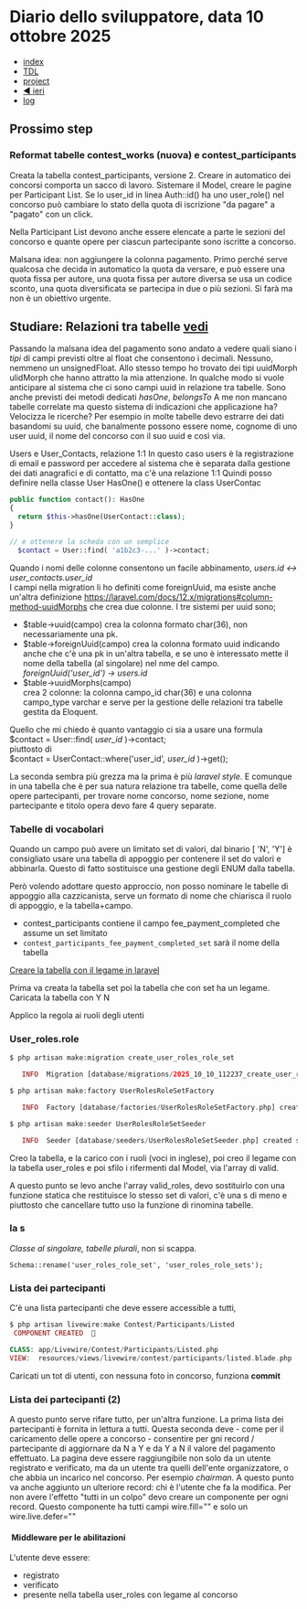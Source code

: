 # Diario dello sviluppatore, data 10 ottobre 2025

* [index](../index.md)
* [TDL](../TDL.md)
* [project](https://github.com/users/mrai64/projects/1)
* [◀️ ieri](./2025-10-09_IT.md)
* [log](/storage/logs/laravel.log)

## Prossimo step

### Reformat tabelle contest_works (nuova) e contest_participants

Creata la tabella contest_participants, versione 2. Creare in automatico dei
concorsi comporta un sacco di lavoro. Sistemare il Model, creare le pagine per Participant List.
Se lo user_id in linea Auth::id() ha uno user_role() nel concorso può
cambiare lo stato della quota di iscrizione "da pagare" a "pagato" con un click.

Nella Participant List devono anche essere elencate a parte le sezioni del concorso
e quante opere per ciascun partecipante sono iscritte a concorso.

Malsana idea: non aggiungere la colonna pagamento. Primo perché serve qualcosa che
decida in automatico la quota da versare, e può essere una quota fissa per autore,
una quota fissa per autore diversa se usa un codice sconto, una quota diversificata
se partecipa in due o più sezioni. Si farà ma non è un obiettivo urgente.

## Studiare: Relazioni tra tabelle [vedi](https://laravel.com/docs/12.x/eloquent-relationships)

Passando la malsana idea del pagamento sono andato a vedere quali
siano i *tipi* di campi previsti oltre al float che consentono i decimali.
Nessuno, nemmeno un unsignedFloat. Allo stesso tempo ho trovato dei tipi
uuidMorph ulidMorph che hanno attratto la mia attenzione. In qualche modo
si vuole anticipare al sistema che ci sono campi uuid in relazione tra tabelle.
Sono anche previsti dei metodi dedicati *hasOne*, *belongsTo*
A me non mancano tabelle correlate ma questo sistema di indicazioni che applicazione ha?
Velocizza le ricerche? Per esempio in molte tabelle devo estrarre dei dati basandomi su uuid,
che banalmente possono essere nome, cognome di uno user uuid, il nome del concorso con il suo uuid
e così via.

Users e User_Contacts, relazione 1:1
In questo caso users è la registrazione di email e password per accedere al sistema che
è separata dalla gestione dei dati anagrafici e di contatto, ma c'è una relazione 1:1
Quindi posso definire nella classe User HasOne() e ottenere la class UserContac

```php
public function contact(): HasOne
{
  return $this->hasOne(UserContact::class);
}

// e ottenere la scheda con un semplice
  $contact = User::find( 'a1b2c3-...' )->contact;
```

Quando i nomi delle colonne consentono un facile abbinamento, *users.id <-> user_contacts.user_id*  
I campi nella migration li ho definiti come foreignUuid, ma esiste anche un'altra definizione
<https://laravel.com/docs/12.x/migrations#column-method-uuidMorphs>
che crea due colonne. I tre sistemi per uuid sono;

* $table->uuid(campo)
  crea la colonna formato char(36), non necessariamente una pk.  
* $table->foreignUuid(campo)
  crea la colonna formato uuid indicando anche che c'è una pk in un'altra tabella,
  e se uno è interessato mette il nome della tabella (al singolare) nel nme del campo.  
  *foreignUuid('user_id') -> users.id*
* $table->uuidMorphs(campo)  
  crea 2 colonne: la colonna campo_id char(36) e una colonna campo_type varchar
  e serve per la gestione delle relazioni tra tabelle gestita da Eloquent.

Quello che mi chiedo è quanto vantaggio ci sia a usare una formula  
$contact = User::find( *user_id* )->contact;  
piuttosto di  
$contact = UserContact::where('user_id', *user_id* )->get();

La seconda sembra più grezza ma la prima è più *laravel style*. E comunque
in una tabella che è per sua natura relazione tra tabelle, come quella
delle opere partecipanti, per trovare nome concorso, nome sezione,
nome partecipante e titolo opera devo fare 4 query separate.

### Tabelle di vocabolari

Quando un campo può avere un limitato set di valori, dal binario [ 'N', 'Y']
è consigliato usare una tabella di appoggio per contenere il set do valori
e abbinarla. Questo di fatto sostituisce una gestione degli ENUM dalla tabella.

Però volendo adottare questo approccio, non posso nominare le tabelle di appoggio alla cazzicanista,
serve un formato di nome che chiarisca il ruolo di appoggio, e la tabella+campo.

* contest_participants contiene il campo fee_payment_completed che assume un set limitato
* `contest_participants_fee_payment_completed_set` sarà il nome della tabella

[Creare la tabella con il legame in laravel](https://laravel.com/docs/12.x/migrations#foreign-key-constraints)

Prima va creata la tabella set poi la tabella che con set ha un legame.
Caricata la tabella con Y N

Applico la regola ai ruoli degli utenti

### User_roles.role

```php
$ php artisan make:migration create_user_roles_role_set

   INFO  Migration [database/migrations/2025_10_10_112237_create_user_roles_role_set.php] created successfully.  

$ php artisan make:factory UserRolesRoleSetFactory

   INFO  Factory [database/factories/UserRolesRoleSetFactory.php] created successfully.  

$ php artisan make:seeder UserRolesRoleSetSeeder

   INFO  Seeder [database/seeders/UserRolesRoleSetSeeder.php] created successfully.  
```

Creo la tabella, e la carico con i ruoli (voci in inglese), poi creo il legame con la tabella user_roles
e poi sfilo i rifermenti dal Model, via l'array di valid.

A questo punto se levo anche l'array valid_roles, devo sostituirlo con una funzione statica
che restituisce lo stesso set di valori, c'è una s di meno e piuttosto che cancellare tutto
uso la funzione di rinomina tabelle.

### la s

*Classe al singolare, tabelle plurali*, non si scappa.

`Schema::rename('user_roles_role_set', 'user_roles_role_sets');`  

### Lista dei partecipanti

C'è una lista partecipanti che deve essere accessible a tutti,

```php
$ php artisan livewire:make Contest/Participants/Listed
 COMPONENT CREATED  🤙

CLASS: app/Livewire/Contest/Participants/Listed.php
VIEW:  resources/views/livewire/contest/participants/listed.blade.php
```

Caricati un tot di utenti, con nessuna foto in concorso, funziona **commit**

### Lista dei partecipanti (2)

A questo punto serve rifare tutto, per un'altra funzione. La prima lista dei partecipanti
è fornita in lettura a tutti. Questa seconda deve - come per il caricamento delle opere a concorso -
consentire per gni record / partecipante di aggiornare da N a Y e da Y a N il valore del
pagamento effettuato. La pagina deve essere raggiungibile non solo da un utente registrato
e verificato, ma da un utente tra quelli dell'ente organizzatore, o che abbia un incarico nel concorso.
Per esempio *chairman*.
A questo punto va anche aggiunto un ulteriore record: chi è l'utente che fa la modifica.
Per non avere l'effetto "tutti in un colpo" devo creare un componente
per ogni record. Questo componente ha tutti campi wire.fill="" e solo un wire.live.defer=""

####  Middleware per le abilitazioni

L'utente deve essere:

* registrato
* verificato
* presente nella tabella user_roles
  con legame al concorso
